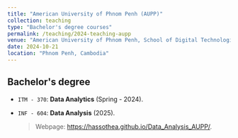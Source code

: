 ```yaml
---
title: "American University of Phnom Penh (AUPP)"
collection: teaching
type: "Bachelor's degree courses"
permalink: /teaching/2024-teaching-aupp
venue: "American University of Phnom Penh, School of Digital Technologies"
date: 2024-10-21
location: "Phnom Penh, Cambodia"
---
```


## Bachelor's degree

- `ITM - 370`: **Data Analytics** (Spring - 2024).

<!--
> Webpage: <a href="https://hassothea.github.io/Data_Analytics_AUPP/" target="_blank">https://hassothea.github.io/Data_Analytics_AUPP/</a>.
-->

- `INF - 604`: **Data Analysis** (2025).
  > Webpage: <a href="https://hassothea.github.io/Data_Analysis_AUPP/" target="_blank">https://hassothea.github.io/Data_Analysis_AUPP/</a>.
